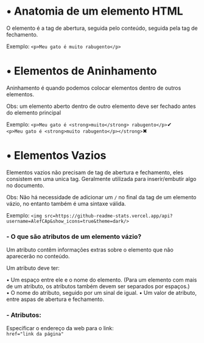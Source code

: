 <h1>• Anatomia de um elemento HTML</h1>

O elemento é a tag de abertura, seguida pelo conteúdo, seguida pela tag de fechamento.

Exemplo: ``<p>Meu gato é muito rabugento</p>``

<h1>• Elementos de Aninhamento</h1>

Aninhamento é quando podemos colocar elementos dentro de outros elementos.

Obs: um elemento aberto dentro de outro elemento deve ser fechado antes do elemento principal

Exemplo: ``<p>Meu gato é <strong>muito</strong> rabugento</p>``✔        
         ``<p>Meu gato é <strong>muito rabugento</p></strong>``✖

<h1>• Elementos Vazios</h1>

Elementos vazios não precisam de tag de abertura e fechamento, eles consistem em uma unica tag. Geralmente utilizada para inserir/embutir algo no documento.

Obs: Não há necessidade de adicionar um ``/`` no final da tag de um elemento vázio, no entanto também é uma sintaxe válida.

Exemplo: ``<img src=https://github-readme-stats.vercel.app/api?username=AlefCAp&show_icons=true&theme=dark/>``

<h3>- O que são atributos de um elemento vázio?</h3>
Um atributo contêm informações extras sobre o elemento que não aparecerão no conteúdo.

Um atributo deve ter:

• Um espaço entre ele e o nome do elemento. (Para um elemento com mais de um atributo, os atributos também devem ser separados por espaços.)
<br>
• O nome do atributo, seguido por um sinal de igual.
• Um valor de atributo, entre aspas de abertura e fechamento.

<h3>- Atributos:</h3>

Especificar o endereço da web para o link:
<br>
``href="link da página"``
